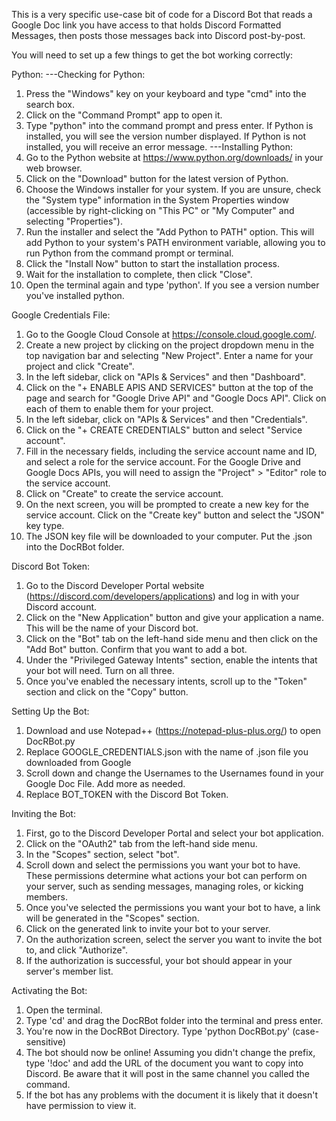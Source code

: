 This is a very specific use-case bit of code for a Discord Bot that reads a Google Doc link you have access to that holds Discord Formatted Messages, then posts those messages back into Discord post-by-post.  

You will need to set up a few things to get the bot working correctly:

Python:
 ---Checking for Python:
1. Press the "Windows" key on your keyboard and type "cmd" into the search box.
2. Click on the "Command Prompt" app to open it.
3. Type "python" into the command prompt and press enter.
If Python is installed, you will see the version number displayed. If Python is not installed, you will receive an error message.
 ---Installing Python:
1. Go to the Python website at https://www.python.org/downloads/ in your web browser.
2. Click on the "Download" button for the latest version of Python.
3. Choose the Windows installer for your system. If you are unsure, check the "System type" information in the System Properties window (accessible by right-clicking on "This PC" or "My Computer" and selecting "Properties").
4. Run the installer and select the "Add Python to PATH" option. This will add Python to your system's PATH environment variable, allowing you to run Python from the command prompt or terminal.
5. Click the "Install Now" button to start the installation process.
6. Wait for the installation to complete, then click "Close".
7. Open the terminal again and type 'python'. If you see a version number you've installed python.

Google Credentials File:
1. Go to the Google Cloud Console at https://console.cloud.google.com/.
2. Create a new project by clicking on the project dropdown menu in the top navigation bar and selecting "New Project". Enter a name for your project and click "Create".
3. In the left sidebar, click on "APIs & Services" and then "Dashboard".
4. Click on the "+ ENABLE APIS AND SERVICES" button at the top of the page and search for "Google Drive API" and "Google Docs API". Click on each of them to enable them for your project.
5. In the left sidebar, click on "APIs & Services" and then "Credentials".
6. Click on the "+ CREATE CREDENTIALS" button and select "Service account".
7. Fill in the necessary fields, including the service account name and ID, and select a role for the service account. For the Google Drive and Google Docs APIs, you will need to assign the "Project" > "Editor" role to the service account.
8. Click on "Create" to create the service account.
9. On the next screen, you will be prompted to create a new key for the service account. Click on the "Create key" button and select the "JSON" key type.
10. The JSON key file will be downloaded to your computer. Put the .json into the DocRBot folder.

Discord Bot Token:
1. Go to the Discord Developer Portal website (https://discord.com/developers/applications) and log in with your Discord account.
2. Click on the "New Application" button and give your application a name. This will be the name of your Discord bot.
3. Click on the "Bot" tab on the left-hand side menu and then click on the "Add Bot" button. Confirm that you want to add a bot.
4. Under the "Privileged Gateway Intents" section, enable the intents that your bot will need. Turn on all three.
5. Once you've enabled the necessary intents, scroll up to the "Token" section and click on the "Copy" button.

Setting Up the Bot:
1. Download and use Notepad++ (https://notepad-plus-plus.org/) to open DocRBot.py
2. Replace GOOGLE_CREDENTIALS.json with the name of .json file you downloaded from Google
3. Scroll down and change the Usernames to the Usernames found in your Google Doc File. Add more as needed.
4. Replace BOT_TOKEN with the Discord Bot Token.

Inviting the Bot:
1. First, go to the Discord Developer Portal and select your bot application.
2. Click on the "OAuth2" tab from the left-hand side menu.
3. In the "Scopes" section, select "bot".
4. Scroll down and select the permissions you want your bot to have. These permissions determine what actions your bot can perform on your server, such as sending messages, managing roles, or kicking members.
5. Once you've selected the permissions you want your bot to have, a link will be generated in the "Scopes" section.
6. Click on the generated link to invite your bot to your server.
7. On the authorization screen, select the server you want to invite the bot to, and click "Authorize".
8. If the authorization is successful, your bot should appear in your server's member list.

Activating the Bot:
1. Open the terminal.
2. Type 'cd' and drag the DocRBot folder into the terminal and press enter.
3. You're now in the DocRBot Directory. Type 'python DocRBot.py' (case-sensitive)
4. The bot should now be online! Assuming you didn't change the prefix, type '!doc' and add the URL of the document you want to copy into Discord. Be aware that it will post in the same channel you called the command.
5. If the bot has any problems with the document it is likely that it doesn't have permission to view it. 
